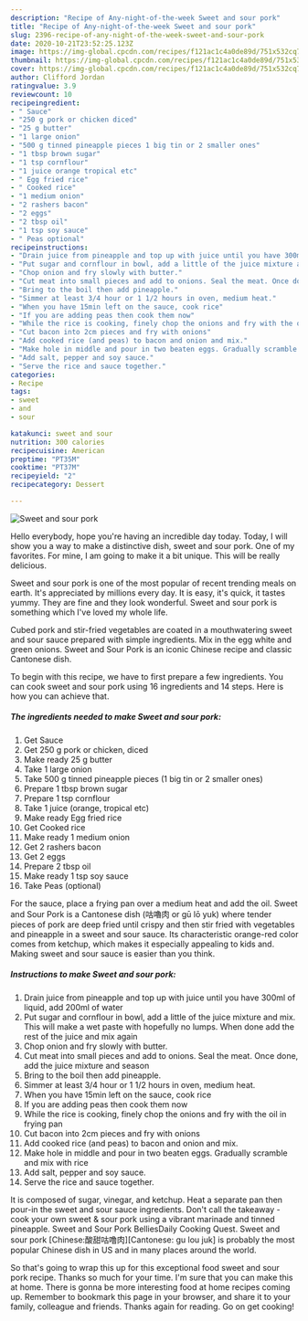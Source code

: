 ```yaml
---
description: "Recipe of Any-night-of-the-week Sweet and sour pork"
title: "Recipe of Any-night-of-the-week Sweet and sour pork"
slug: 2396-recipe-of-any-night-of-the-week-sweet-and-sour-pork
date: 2020-10-21T23:52:25.123Z
image: https://img-global.cpcdn.com/recipes/f121ac1c4a0de89d/751x532cq70/sweet-and-sour-pork-recipe-main-photo.jpg
thumbnail: https://img-global.cpcdn.com/recipes/f121ac1c4a0de89d/751x532cq70/sweet-and-sour-pork-recipe-main-photo.jpg
cover: https://img-global.cpcdn.com/recipes/f121ac1c4a0de89d/751x532cq70/sweet-and-sour-pork-recipe-main-photo.jpg
author: Clifford Jordan
ratingvalue: 3.9
reviewcount: 10
recipeingredient:
- " Sauce"
- "250 g pork or chicken diced"
- "25 g butter"
- "1 large onion"
- "500 g tinned pineapple pieces 1 big tin or 2 smaller ones"
- "1 tbsp brown sugar"
- "1 tsp cornflour"
- "1 juice orange tropical etc"
- " Egg fried rice"
- " Cooked rice"
- "1 medium onion"
- "2 rashers bacon"
- "2 eggs"
- "2 tbsp oil"
- "1 tsp soy sauce"
- " Peas optional"
recipeinstructions:
- "Drain juice from pineapple and top up with juice until you have 300ml of liquid, add 200ml of water"
- "Put sugar and cornflour in bowl, add a little of the juice mixture and mix. This will make a wet paste with hopefully no lumps. When done add the rest of the juice and mix again"
- "Chop onion and fry slowly with butter."
- "Cut meat into small pieces and add to onions. Seal the meat. Once done, add the juice mixture and season"
- "Bring to the boil then add pineapple."
- "Simmer at least 3/4 hour or 1 1/2 hours in oven, medium heat."
- "When you have 15min left on the sauce, cook rice"
- "If you are adding peas then cook them now"
- "While the rice is cooking, finely chop the onions and fry with the oil in frying pan"
- "Cut bacon into 2cm pieces and fry with onions"
- "Add cooked rice (and peas) to bacon and onion and mix."
- "Make hole in middle and pour in two beaten eggs. Gradually scramble and mix with rice"
- "Add salt, pepper and soy sauce."
- "Serve the rice and sauce together."
categories:
- Recipe
tags:
- sweet
- and
- sour

katakunci: sweet and sour 
nutrition: 300 calories
recipecuisine: American
preptime: "PT35M"
cooktime: "PT37M"
recipeyield: "2"
recipecategory: Dessert

---
```



![Sweet and sour pork](https://img-global.cpcdn.com/recipes/f121ac1c4a0de89d/751x532cq70/sweet-and-sour-pork-recipe-main-photo.jpg)

Hello everybody, hope you're having an incredible day today. Today, I will show you a way to make a distinctive dish, sweet and sour pork. One of my favorites. For mine, I am going to make it a bit unique. This will be really delicious.

Sweet and sour pork is one of the most popular of recent trending meals on earth. It's appreciated by millions every day. It is easy, it's quick, it tastes yummy. They are fine and they look wonderful. Sweet and sour pork is something which I've loved my whole life.

Cubed pork and stir-fried vegetables are coated in a mouthwatering sweet and sour sauce prepared with simple ingredients. Mix in the egg white and green onions. Sweet and Sour Pork is an iconic Chinese recipe and classic Cantonese dish.


To begin with this recipe, we have to first prepare a few ingredients. You can cook sweet and sour pork using 16 ingredients and 14 steps. Here is how you can achieve that.

<!--inarticleads1-->

##### The ingredients needed to make Sweet and sour pork:

1. Get  Sauce
1. Get 250 g pork or chicken, diced
1. Make ready 25 g butter
1. Take 1 large onion
1. Take 500 g tinned pineapple pieces (1 big tin or 2 smaller ones)
1. Prepare 1 tbsp brown sugar
1. Prepare 1 tsp cornflour
1. Take 1 juice (orange, tropical etc)
1. Make ready  Egg fried rice
1. Get  Cooked rice
1. Make ready 1 medium onion
1. Get 2 rashers bacon
1. Get 2 eggs
1. Prepare 2 tbsp oil
1. Make ready 1 tsp soy sauce
1. Take  Peas (optional)


For the sauce, place a frying pan over a medium heat and add the oil. Sweet and Sour Pork is a Cantonese dish (咕嚕肉 or gū lō yuk) where tender pieces of pork are deep fried until crispy and then stir fried with vegetables and pineapple in a sweet and sour sauce. Its characteristic orange-red color comes from ketchup, which makes it especially appealing to kids and. Making sweet and sour sauce is easier than you think. 

<!--inarticleads2-->

##### Instructions to make Sweet and sour pork:

1. Drain juice from pineapple and top up with juice until you have 300ml of liquid, add 200ml of water
1. Put sugar and cornflour in bowl, add a little of the juice mixture and mix. This will make a wet paste with hopefully no lumps. When done add the rest of the juice and mix again
1. Chop onion and fry slowly with butter.
1. Cut meat into small pieces and add to onions. Seal the meat. Once done, add the juice mixture and season
1. Bring to the boil then add pineapple.
1. Simmer at least 3/4 hour or 1 1/2 hours in oven, medium heat.
1. When you have 15min left on the sauce, cook rice
1. If you are adding peas then cook them now
1. While the rice is cooking, finely chop the onions and fry with the oil in frying pan
1. Cut bacon into 2cm pieces and fry with onions
1. Add cooked rice (and peas) to bacon and onion and mix.
1. Make hole in middle and pour in two beaten eggs. Gradually scramble and mix with rice
1. Add salt, pepper and soy sauce.
1. Serve the rice and sauce together.


It is composed of sugar, vinegar, and ketchup. Heat a separate pan then pour-in the sweet and sour sauce ingredients. Don&#39;t call the takeaway - cook your own sweet &amp; sour pork using a vibrant marinade and tinned pineapple. Sweet and Sour Pork BelliesDaily Cooking Quest. Sweet and sour pork [Chinese:酸甜咕噜肉][Cantonese: gu lou juk] is probably the most popular Chinese dish in US and in many places around the world. 

So that's going to wrap this up for this exceptional food sweet and sour pork recipe. Thanks so much for your time. I'm sure that you can make this at home. There is gonna be more interesting food at home recipes coming up. Remember to bookmark this page in your browser, and share it to your family, colleague and friends. Thanks again for reading. Go on get cooking!
